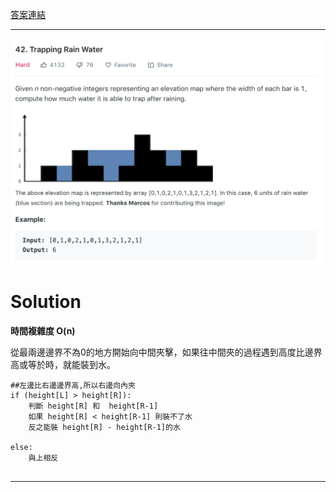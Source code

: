 [答案連結](https://nbviewer.jupyter.org/github/MagicUmom/leetcode_python/blob/master/42_Trapping_Rain_Water/Ans.ipynb)

---

![Q](pics/Question.png)

# Solution 
**時間複雜度 O(n)**

從最兩邊邊界不為0的地方開始向中間夾擊，如果往中間夾的過程遇到高度比邊界高或等於時，就能裝到水。

```
##左邊比右邊邊界高,所以右邊向內夾
if (height[L] > height[R]):
    判斷 height[R] 和  height[R-1]
    如果 height[R] < height[R-1] 則裝不了水
    反之能裝 height[R] - height[R-1]的水

else:
    與上相反
    
```

---

